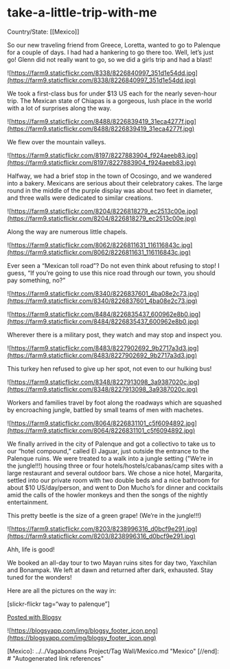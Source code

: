 # take-a-little-trip-with-me

Country/State: [[Mexico]]

So our new traveling friend from Greece, Loretta, wanted to go to Palenque for a couple of days. I had had a hankering to go there too. Well, let’s just go! Glenn did not really want to go, so we did a girls trip and had a blast!

![https://farm9.staticflickr.com/8338/8226840997_351d1e54dd.jpg](https://farm9.staticflickr.com/8338/8226840997_351d1e54dd.jpg)

We took a first-class bus for under $13 US each for the nearly seven-hour trip. The Mexican state of Chiapas is a gorgeous, lush place in the world with a lot of surprises along the way.

![https://farm9.staticflickr.com/8488/8226839419_31eca4277f.jpg](https://farm9.staticflickr.com/8488/8226839419_31eca4277f.jpg)

We flew over the mountain valleys.

![https://farm9.staticflickr.com/8197/8227883904_f924aeeb83.jpg](https://farm9.staticflickr.com/8197/8227883904_f924aeeb83.jpg)

Halfway, we had a brief stop in the town of Ocosingo, and we wandered into a bakery. Mexicans are serious about their celebratory cakes. The large round in the middle of the purple display was about two feet in diameter, and three walls were dedicated to similar creations.

![https://farm9.staticflickr.com/8204/8226818279_ec2513c00e.jpg](https://farm9.staticflickr.com/8204/8226818279_ec2513c00e.jpg)

Along the way are numerous little chapels.

![https://farm9.staticflickr.com/8062/8226811631_116116843c.jpg](https://farm9.staticflickr.com/8062/8226811631_116116843c.jpg)

Ever seen a “Mexican toll road”? Do not even think about refusing to stop! I guess, “If you’re going to use this nice road through our town, you should pay something, no?”

![https://farm9.staticflickr.com/8340/8226837601_4ba08e2c73.jpg](https://farm9.staticflickr.com/8340/8226837601_4ba08e2c73.jpg)

![https://farm9.staticflickr.com/8484/8226835437_600962e8b0.jpg](https://farm9.staticflickr.com/8484/8226835437_600962e8b0.jpg)

Wherever there is a military post, they watch and may stop and inspect you.

![https://farm9.staticflickr.com/8483/8227902692_9b2717a3d3.jpg](https://farm9.staticflickr.com/8483/8227902692_9b2717a3d3.jpg)

This turkey hen refused to give up her spot, not even to our hulking bus!

![https://farm9.staticflickr.com/8348/8227913098_3a9387020c.jpg](https://farm9.staticflickr.com/8348/8227913098_3a9387020c.jpg)

Workers and families travel by foot along the roadways which are squashed by encroaching jungle, battled by small teams of men with machetes.

![https://farm9.staticflickr.com/8064/8226831101_c5f6094892.jpg](https://farm9.staticflickr.com/8064/8226831101_c5f6094892.jpg)

We finally arrived in the city of Palenque and got a collectivo to take us to our “hotel compound,” called El Jaguar, just outside the entrance to the Palenque ruins. We were treated to a walk into a jungle setting ("We’re in the jungle!!!) housing three or four hotels/hostels/cabanas/camp sites with a large restaurant and several outdoor bars. We chose a nice hotel, Margarita, settled into our private room with two double beds and a nice bathroom for about $10 US/day/person, and went to Don Mucho’s for dinner and cocktails amid the calls of the howler monkeys and then the songs of the nightly entertainment.

This pretty beetle is the size of a green grape! (We’re in the jungle!!!)

![https://farm9.staticflickr.com/8203/8238996316_d0bcf9e291.jpg](https://farm9.staticflickr.com/8203/8238996316_d0bcf9e291.jpg)

Ahh, life is good!

We booked an all-day tour to two Mayan ruins sites for day two, Yaxchilan and Bonampak. We left at dawn and returned after dark, exhausted. Stay tuned for the wonders!

Here are all the pictures on the way in:

[slickr-flickr tag=“way to palenque”]

[Posted with Blogsy](https://blogsyapp.com/)

![https://blogsyapp.com/img/blogsy_footer_icon.png](https://blogsyapp.com/img/blogsy_footer_icon.png)

[//begin]: # "Autogenerated link references for markdown compatibility"
[Mexico]: ../../Vagabondians Project/Tag Wall/Mexico.md "Mexico"
[//end]: # "Autogenerated link references"